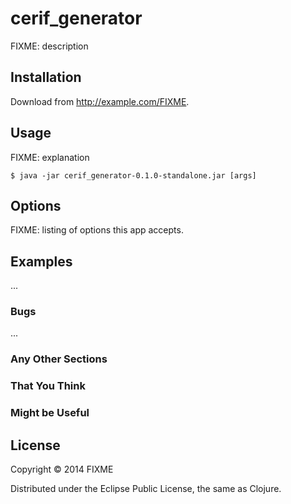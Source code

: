 # cerif_generator

FIXME: description

## Installation

Download from http://example.com/FIXME.

## Usage

FIXME: explanation

    $ java -jar cerif_generator-0.1.0-standalone.jar [args]

## Options

FIXME: listing of options this app accepts.

## Examples

...

### Bugs

...

### Any Other Sections
### That You Think
### Might be Useful

## License

Copyright © 2014 FIXME

Distributed under the Eclipse Public License, the same as Clojure.
